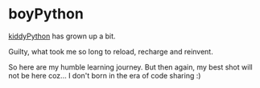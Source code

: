 # boyPython
[kiddyPython](https://github.com/tkokhing/kiddyPython) has grown up a bit.

Guilty, what took me so long to reload, recharge and reinvent.

So here are my humble learning journey. But then again, my best shot will not be here coz... I don't born in the era of code sharing :)  
